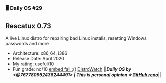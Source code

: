 ### 🖥️ Daily OS #29
## Rescatux 0.73
A live Linux distro for repairing bad Linux installs, resetting Windows passwords and more
- Architecture: x86_64, i386 
- Release Date: April 2020
- My rating: useful/10
- Fun grade: no/10
[embed fail :((](https://distrowatch.com/images/ktyxqzobhgijab/rescatux.png)
[DistroWatch](<https://distrowatch.com/table.php?distribution=rescatux>)
||__***Daily OS by <@767780952436244491> | This is personal opinion
⭐ [GitHub repo](<https://github.com/nikolan123/daily-os>)***__||
